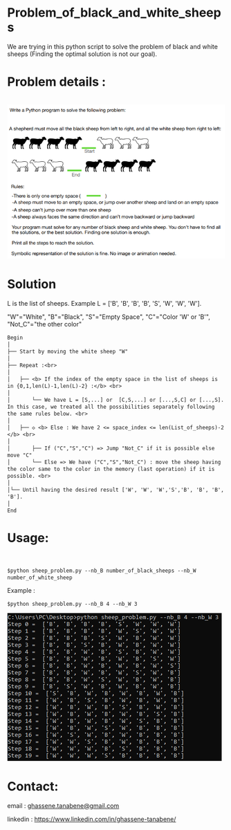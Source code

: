 # Problem_of_black_and_white_sheeps
We are trying in this python script to solve the problem of black and white sheeps (Finding the optimal solution is not our goal).

<h1>Problem details :</h1>
<br>

<img src="problem details.png">


<h1>Solution</h1>
L is the list of sheeps. Example L = ['B', 'B', 'B', 'B', 'S', 'W', 'W', 'W'].<br>

"W"="White", "B"="Black", "S"="Empty Space", "C"="Color 'W' or 'B'", "Not_C"="the other color"

```shell
Begin 
│
├── Start by moving the white sheep "W" 
│
├── Repeat :<br>
│
│   ├── <b> If the index of the empty space in the list of sheeps is in {0,1,len(L)-1,len(L)-2} :</b> <br>
│
│       └── We have L = [S,...] or  [C,S,...] or [...,S,C] or [...,S]. In this case, we treated all the possibilities separately following the same rules below. <br>
│  
│   ├── ◇ <b> Else : We have 2 <= space_index <= len(List_of_sheeps)-2 </b> <br>
│
│       ├── If ("C","S","C") => Jump "Not_C" if it is possible else move "C" 
│       └── Else => We have ("C","S","Not_C") : move the sheep having the color same to the color in the memory (last operation) if it is possible. <br>
│  
│└── Until having the desired result ['W', 'W', 'W','S','B', 'B', 'B', 'B'].
│
End
```
<h1>Usage:</h1>
<br>

```shell
$python sheep_problem.py --nb_B number_of_black_sheeps --nb_W number_of_white_sheep
```

Example : 


```shell
$python sheep_problem.py --nb_B 4 --nb_W 3
```
<img src="Example_B=4_W=3.png">


<h1>Contact:</h1>

email : ghassene.tanabene@gmail.com

linkedin : https://www.linkedin.com/in/ghassene-tanabene/
